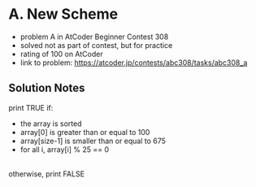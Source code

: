 # A. New Scheme

* problem A in AtCoder Beginner Contest 308
* solved not as part of contest, but for practice
* rating of 100 on AtCoder
* link to problem: https://atcoder.jp/contests/abc308/tasks/abc308_a

## Solution Notes

print TRUE if: <br>
* the array is sorted
* array[0] is greater than or equal to 100
* array[size-1] is smaller than or equal to 675
* for all i, array[i] % 25 == 0
<br>
otherwise, print FALSE